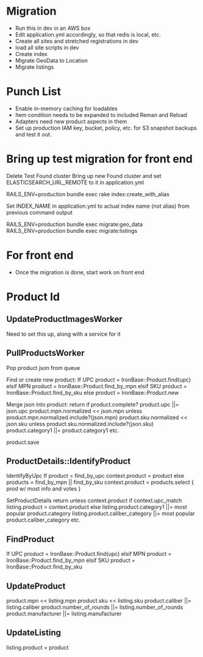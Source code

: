 # Migration

 - Run this in dev in an AWS box
 - Edit application.yml accordingly, so that redis is local, etc.
 - Create all sites and stretched registrations in dev
 - load all site scripts in dev
 - Create index
 - Migrate GeoData to Location
 - Migrate listings

# Punch List
 * Enable in-memory caching for loadables
 * Item condition needs to be expanded to included Reman and Reload
 * Adapters need new product aspects in them
 * Set up production IAM key, bucket, policy, etc. for S3 snapshot backups and test it out.

# Bring up test migration for front end
Delete Test Found cluster
Bring up new Found cluster and set ELASTICSEARCH_URL_REMOTE to it in application.yml

RAILS_ENV=production bundle exec rake index:create_with_alias

Set INDEX_NAME in application.yml to actual index name (not alias) from previous command output

RAILS_ENV=production bundle exec migrate:geo_data
RAILS_ENV=production bundle exec migrate:listings

# For front end
 * Once the migration is done, start work on front end

# #############################
# Product Id

## UpdateProductImagesWorker
Need to set this up, along with a service for it

## PullProductsWorker

Pop product json from queue

Find or create new product:
If UPC
    product = IronBase::Product.find(upc)
elsif MPN
    product = IronBase::Product.find_by_mpn
elsif SKU
    product = IronBase::Product.find_by_sku
else
    product = IronBase::Product.new

Merge json into product:
return if product.complete?
product.upc ||= json.upc
product.mpn.normalized << json.mpn unless product.mpn.normalized.include?(json.mpn)
product.sku.normalized << json.sku unless product.sku.normalized.include?(json.sku)
product.category1 ||= product.category1
etc.

product.save


## ProductDetails::IdentifyProduct

IdentifyByUpc
If product = find_by_upc
    context.product = product
else
    products = find_by_mpn || find_by_sku
    context.product = products.select { prod w/ most info and votes }

SetProductDetails
return unless context.product
if context.upc_match
    listing.product = context.product
else
    listing.product.category1 ||= most popular product.category
    listing.product.caliber_category ||= most popular product.caliber_category
    etc.


## FindProduct

If UPC
    product = IronBase::Product.find(upc)
elsif MPN
    product = IronBase::Product.find_by_mpn
elsif SKU
    product = IronBase::Product.find_by_sku


## UpdateProduct
product.mpn << listing.mpn
product.sku << listing.sku
product.caliber ||= listing.caliber
product.number_of_rounds ||= listing.number_of_rounds
product.manufacturer ||= listing.manufacturer


## UpdateListing
listing.product = product

